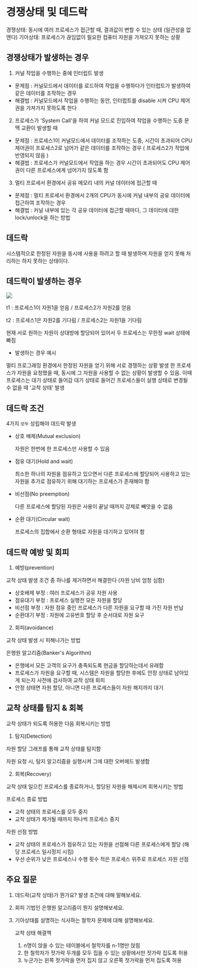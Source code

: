 # 경쟁상태 및 데드락

경쟁상태: 동시에 여러 프로세스가 접근할 때, 결과값이 변할 수 있는 상태 (일관성을 없앤다)
기아상태: 프로세스가 끊임없이 필요한 컴퓨터 자원을 가져오지 못하는 상황

## 경쟁상태가 발생하는 경우

1. 커널 작업을 수행하는 중에 인터럽트 발생

- 문제점 : 커널모드에서 데이터를 로드하여 작업을 수행하다가 인터럽트가 발생하여 같은 데이터를 조작하는 경우
- 해결법 : 커널모드에서 작업을 수행하는 동안, 인터럽트를 disable 시켜 CPU 제어권을 가져가지 못하도록 한다

2. 프로세스가 'System Call'을 하여 커널 모드로 진입하여 작업을 수행하는 도중 문맥 교환이 발생할 때

- 문제점 : 프로세스1이 커널모드에서 데이터를 조작하는 도중, 시간이 초과되어 CPU 제어권이 프로세스2로 넘어가 같은 데이터를 조작하는 경우 ( 프로세스2가 작업에 반영되지 않음 )
- 해결법 : 프로세스가 커널모드에서 작업을 하는 경우 시간이 초과되어도 CPU 제어권이 다른 프로세스에게 넘어가지 않도록 함

3. 멀티 프로세서 환경에서 공유 메모리 내의 커널 데이터에 접근할 때

- 문제점 : 멀티 프로세서 환경에서 2개의 CPU가 동시에 커널 내부의 공유 데이터에 접근하여 조작하는 경우
- 해결법 : 커널 내부에 있는 각 공유 데이터에 접근할 때마다, 그 데이터에 대한 lock/unlock을 하는 방법

## 데드락

시스템적으로 한정된 자원을 동시에 사용을 하려고 할 때 발생하며 자원을 얻지 못해 처리하는 하지 못하는 상태이다.

## 데드락이 발생하는 경우

![](https://t1.daumcdn.net/cfile/tistory/243E89355714C26E28)

t1 : 프로세스1이 자원1을 얻음 / 프로세스2가 자원2를 얻음

t2 : 프로세스1은 자원2를 기다림 / 프로세스2는 자원1을 기다림

현재 서로 원하는 자원이 상대방에 할당되어 있어서 두 프로세스는 무한정 wait 상태에 빠짐

- 발생하는 경우 예시

멀티 프로그래밍 환경에서 한정된 자원을 얻기 위해 서로 경쟁하는 상황 발생 한 프로세스가 자원을 요청했을 때, 동시에 그 자원을 사용할 수 없는 상황이 발생할 수 있음. 이때 프로세스는 대기 상태로 들어감 대기 상태로 들어간 프로세스들이 실행 상태로 변경될 수 없을 때 '교착 상태' 발생

## 데드락 조건

4가지 `모두` 성립해야 데드락 발생

- 상호 배제(Mutual exclusion)

  자원은 한번에 한 프로세스만 사용할 수 있음

- 점유 대기(Hold and wait)

  최소한 하나의 자원을 점유하고 있으면서 다른 프로세스에 할당되어 사용하고 있는 자원을 추가로 점유하기 위해 대기하는 프로세스가 존재해야 함

- 비선점(No preemption)

   다른 프로세스에 할당된 자원은 사용이 끝날 때까지 강제로 빼앗을 수 없음

- 순환 대기(Circular wait)

  프로세스의 집합에서 순환 형태로 자원을 대기하고 있어야 함

## 데드락 예방 및 회피

1. 예방(prevention)

교착 상태 발생 조건 중 하나를 제거하면서 해결한다 (자원 낭비 엄청 심함)

- 상호배제 부정 : 여러 프로세스가 공유 자원 사용
- 점유대기 부정 : 프로세스 실행전 모든 자원을 할당
- 비선점 부정 : 자원 점유 중인 프로세스가 다른 자원을 요구할 때 가진 자원 반납
- 순환대기 부정 : 자원에 고유번호 할당 후 순서대로 자원 요구

2. 회피(avoidance)

교착 상태 발생 시 피해나가는 방법

은행원 알고리즘(Banker's Algorithm)

- 은행에서 모든 고객의 요구가 충족되도록 현금을 할당하는데서 유래함
- 프로세스가 자원을 요구할 때, 시스템은 자원을 할당한 후에도 안정 상태로 남아있게 되는지 사전에 검사하여 교착 상태 회피
- 안정 상태면 자원 할당, 아니면 다른 프로세스들이 자원 해지까지 대기

## 교착 상태를 탐지 & 회복

교착 상태가 되도록 허용한 다음 회복시키는 방법

1. 탐지(Detection)

자원 할당 그래프를 통해 교착 상태를 탐지함

자원 요청 시, 탐지 알고리즘을 실행시켜 그에 대한 오버헤드 발생함

2. 회복(Recovery)

교착 상태 일으킨 프로세스를 종료하거나, 할당된 자원을 해제시켜 회복시키는 방법

프로세스 종료 방법

- 교착 상태의 프로세스를 모두 중지
- 교착 상태가 제거될 때까지 하나씩 프로세스 중지

자원 선점 방법

- 교착 상태의 프로세스가 점유하고 있는 자원을 선점해 다른 프로세스에게 할당 (해당 프로세스 일시정지 시킴)
- 우선 순위가 낮은 프로세스나 수행 횟수 적은 프로세스 위주로 프로세스 자원 선점

## 주요 질문

1. 데드락(교착 상태)가 뭔가요? 발생 조건에 대해 말해보세요.

2. 회피 기법인 은행원 알고리즘이 뭔지 설명해보세요.

3. 기아상태를 설명하는 식사하는 철학자 문제에 대해 설명해보세요.

   교착 상태 해결책

   1. n명이 앉을 수 있는 테이블에서 철학자를 n-1명만 앉힘
   2. 한 철학자가 젓가락 두개를 모두 집을 수 있는 상황에서만 젓가락 집도록 허용
   3. 누군가는 왼쪽 젓가락을 먼저 집지 않고 오른쪽 젓가락을 먼저 집도록 허용
